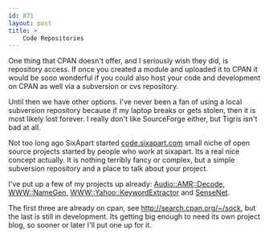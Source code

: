 ```yaml
---
id: 871
layout: post
title: >
    Code Repositories
---
```


One thing that CPAN doesn't offer, and I seriously wish they did, is repository access. If once you created a module and uploaded it to CPAN it would be sooo wonderful if you could also host your code and development on CPAN as well via a subversion or cvs repository.

Until then we have other options. I've never been a fan of using a local subversion repository because if my laptop breaks or gets stolen, then it is most likely lost forever. I really don't like SourceForge either, but Tigris isn't bad at all.

Not too long ago SixApart started <a href="http://code.sixapart.com/">code.sixapart.com</a> small niche of open source projects started by people who work at sixapart. Its a real nice concept actually. It is nothing terribly fancy or complex, but a simple subversion repository and a place to talk about your project.

I've put up a few of my projects up already: <a href="http://code.sixapart.com/svn/Audio-AMR-Decode">Audio::AMR::Decode</a>, <a href="http://code.sixapart.com/svn/WWW-NameGen/">WWW::NameGen</a>, <a href="http://code.sixapart.com/svn/WWW-Yahoo-KeywordExtractor/">WWW::Yahoo::KeywordExtractor</a> and <a href="http://code.sixapart.com/svn/SenseNet/">SenseNet</a>.

The first three are already on cpan, see <a href="http://search.cpan.org/~/sock">http://search.cpan.org/~/sock</a>, but the last is still in development. Its getting big enough to need its own project blog, so sooner or later I'll put one up for it.
